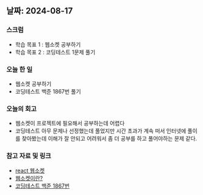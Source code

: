 ## 날짜: 2024-08-17

### 스크럼
- 학습 목표 1 : 웹소켓 공부하기
- 학습 목표 2 : 코딩테스트 1문제 풀기

### 오늘 한 일
- 웹소켓 공부하기
- 코딩테스트 백준 1867번 풀기
 
### 오늘의 회고
- 웹소켓이 프로젝트에 필요해서 공부하는데 어렵다
- 코딩테스트 아무 문제나 선정했는데 풀었지만 시간 초과가 계속 떠서 인터넷에 풀이를 찾아봤는데 이해가 잘 안되고 어려워서 좀 더 공부를 하고 풀어야하는 문제 같다.

### 참고 자료 및 링크
- [react 웹소켓](https://velog.io/@jjh099/React-WebSocket-1)
- [웹소켓이란?](https://eun-coding.com/entry/%EC%9B%B9%EC%86%8C%EC%BC%93Websocket-%EA%B0%9C%EB%85%90%EA%B3%BC-%EB%8F%99%EC%9E%91%EC%9B%90%EB%A6%AC%EC%97%90-%EB%8C%80%ED%95%B4)
- [코딩테스트 백준 1867번](https://www.acmicpc.net/problem/1867)
